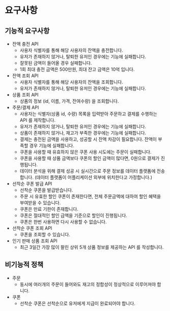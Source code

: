 # 요구사항

## 기능적 요구사항

- 잔액 충전 API
  - 사용자 식별자를 통해 해당 사용자의 잔액을 충전합니다.
  - 유저가 존재하지 않거나, 탈퇴한 유저인 경우에는 기능에 실패합니다.
  - 잘못된 금액이 들어올 경우 실패합니다.
  - 1회 최대 충전 금액은 500만원, 최대 잔고 금액은 10억 입니다.
- 잔액 조회 API
  - 사용자 식별자를 통해 해당 사용자의 잔액을 조회합니다.
  - 유저가 존재하지 않거나, 탈퇴한 유저인 경우에는 기능에 실패합니다.
- 상품 조회 API
  - 상품의 정보 (id, 이름, 가격, 잔여수량) 을 조회합니다.
- 주문/결제 API
  - 사용자는 식별자(상품 id, 수량) 목록을 입력받아 주문하고 결제를 수행하는 API 를 제작합니다.
  - 유저가 존재하지 않거나, 탈퇴한 유저인 경우에는 기능에 실패합니다.
  - 상품이 존재하지 않거나, 재고가 부족한 경우에는 기능에 실패합니다.
  - 결제는 충전된 금액을 사용하고, 성공할 시 잔액 차감이 필요합니다. 잔액이 부족할 경우 기능에 실패합니다.
  - 쿠폰을 사용할 때 유효하지 않은 쿠폰 사용 시도에는 주문이 실패합니다.
  - 쿠폰을 사용할 때 상품 금액보다 쿠폰의 할인 금액이 많다면, 0원으로 결제가 진행됩니다.
  - 데이터 분석을 위해 결제 성공 시 실시간으로 주문 정보를 데이터 플랫폼에 전송합니다. (데이터 플랫폼이 어플리케이션 외부에 위치한다고 가정합니다.)
- 선착순 쿠폰 발급 API
  - 선착순 쿠폰을 발급받습니다.
  - 주문 시 유효한 할인 쿠폰이 존재한다면, 전체 주문금액에 대하여 할인 혜택을 부여받을 수 있습니다.
  - 쿠폰은 만료 기한이 존재합니다.
  - 쿠폰은 절대적인 할인 급액을 기준으로 할인이 진행됩니다.
  - 쿠폰은 한번 사용하면 다시 사용할 수 없습니다.
- 선착순 쿠폰 조회 API
  - 쿠폰을 조회할 수 있습니다. 
- 인기 판매 상품 조회 API
  - 최근 3일간 가장 많이 팔린 상위 5개 상품 정보를 제공하는 API 를 작성합니다.

## 비기능적 정책
- 주문
  - 동시에 여러개의 주문이 들어와도 재고의 정합성이 정상적으로 이루어져야 합니다.
- 쿠폰
  - 선착순 쿠폰은 선착순으로 유저에게 지급이 완료되어야 합니다.
